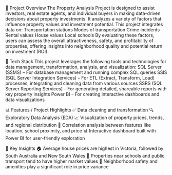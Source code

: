 🏡 Project Overview
The Property Analysis Project is designed to assist investors, real estate agents, and individual buyers in making data-driven decisions about property investments. It analyzes a variety of factors that influence property values and investment potential.
This project integrates data on:
Transportation stations
Modes of transportation
Crime incidents
Rental values
House values
Local schools
By evaluating these factors, users can assess the overall attractiveness, safety, and profitability of properties, offering insights into neighborhood quality and potential return on investment (ROI).

🧰 Tech Stack
This project leverages the following tools and technologies for data management, transformation, analysis, and visualization:
SQL Server (SSMS) – For database management and running complex SQL queries
SSIS (SQL Server Integration Services) – For ETL (Extract, Transform, Load) processes, integrating and cleaning data from various sources
SSRS (SQL Server Reporting Services) – For generating detailed, shareable reports with key property insights
Power BI – For creating interactive dashboards and data visualizations

📊 Features / Project Highlights
✅ Data cleaning and transformation
🔍 Exploratory Data Analysis (EDA)
📈 Visualization of property prices, trends, and regional distribution
📌 Correlation analysis between features like location, school proximity, and price
📊 Interactive dashboard built with Power BI for user-friendly exploration

🧠 Key Insights
🏠 Average house prices are highest in Victoria, followed by South Australia and New South Wales
🏫 Properties near schools and public transport tend to have higher market values
📍 Neighborhood safety and amenities play a significant role in price variance
